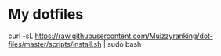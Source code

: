# My dotfiles

curl -sL https://raw.githubusercontent.com/Muizzyranking/dot-files/master/scripts/install.sh | sudo bash
